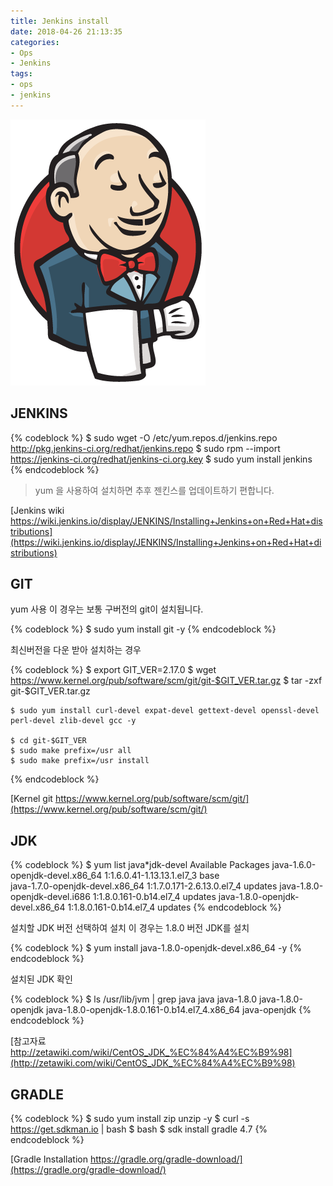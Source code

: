 ```yaml
---
title: Jenkins install
date: 2018-04-26 21:13:35
categories:
- Ops
- Jenkins
tags:
- ops
- jenkins
---
```

![](/images/jenkins/jenkins.png)
## JENKINS

{% codeblock %}
    $ sudo wget -O /etc/yum.repos.d/jenkins.repo http://pkg.jenkins-ci.org/redhat/jenkins.repo
    $ sudo rpm --import https://jenkins-ci.org/redhat/jenkins-ci.org.key
    $ sudo yum install jenkins
{% endcodeblock %}

> yum 을 사용하여 설치하면 추후 젠킨스를 업데이트하기 편합니다.

[Jenkins wiki
https://wiki.jenkins.io/display/JENKINS/Installing+Jenkins+on+Red+Hat+distributions](https://wiki.jenkins.io/display/JENKINS/Installing+Jenkins+on+Red+Hat+distributions)

## GIT

yum 사용
이 경우는 보통 구버전의 git이 설치됩니다.

{% codeblock %}
    $ sudo yum install git -y
{% endcodeblock %}
    
최신버전을 다운 받아 설치하는 경우

{% codeblock %}
    $ export GIT_VER=2.17.0
    $ wget https://www.kernel.org/pub/software/scm/git/git-$GIT_VER.tar.gz
    $ tar -zxf git-$GIT_VER.tar.gz
    
    $ sudo yum install curl-devel expat-devel gettext-devel openssl-devel perl-devel zlib-devel gcc -y
    
    $ cd git-$GIT_VER
    $ sudo make prefix=/usr all
    $ sudo make prefix=/usr install
{% endcodeblock %}
    
[Kernel git
https://www.kernel.org/pub/software/scm/git/](https://www.kernel.org/pub/software/scm/git/)

## JDK

{% codeblock %}
    $ yum list java*jdk-devel
    Available Packages
    java-1.6.0-openjdk-devel.x86_64           1:1.6.0.41-1.13.13.1.el7_3           base   
    java-1.7.0-openjdk-devel.x86_64           1:1.7.0.171-2.6.13.0.el7_4           updates
    java-1.8.0-openjdk-devel.i686             1:1.8.0.161-0.b14.el7_4              updates
    java-1.8.0-openjdk-devel.x86_64           1:1.8.0.161-0.b14.el7_4              updates
{% endcodeblock %}

설치할 JDK 버전 선택하여 설치
이 경우는 1.8.0 버전 JDK를 설치

{% codeblock %}
    $ yum install java-1.8.0-openjdk-devel.x86_64 -y
{% endcodeblock %}

설치된 JDK 확인

{% codeblock %}
    $ ls /usr/lib/jvm | grep java
    java
    java-1.8.0
    java-1.8.0-openjdk
    java-1.8.0-openjdk-1.8.0.161-0.b14.el7_4.x86_64
    java-openjdk
{% endcodeblock %}

[참고자료
http://zetawiki.com/wiki/CentOS_JDK_%EC%84%A4%EC%B9%98](http://zetawiki.com/wiki/CentOS_JDK_%EC%84%A4%EC%B9%98)

## GRADLE

{% codeblock %}
    $ sudo yum install zip unzip -y
    $ curl -s https://get.sdkman.io | bash
    $ bash
    $ sdk install gradle 4.7
{% endcodeblock %}

[Gradle Installation
https://gradle.org/gradle-download/](https://gradle.org/gradle-download/)